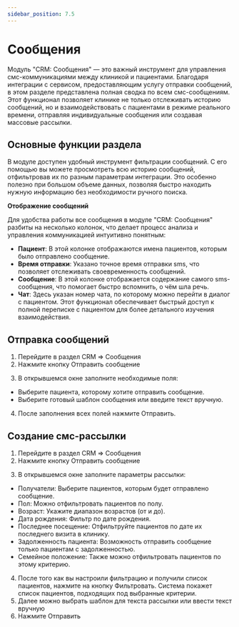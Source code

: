 ```yaml
---
sidebar_position: 7.5
---
```

# Сообщения

<!-- ![Модуль "CRM_1"](assets/crm/1.png) -->

Модуль "CRM: Сообщения" — это важный инструмент для управления смс-коммуникациями между клиникой и пациентами. Благодаря интеграции с сервисом, предоставляющим услугу отправки сообщений, в этом разделе представлена полная сводка по всем смс-сообщениям. 
Этот функционал позволяет клинике не только отслеживать историю сообщений, но и взаимодействовать с пациентами в режиме реального времени, отправляя индивидуальные сообщения или создавая массовые рассылки.

## Основные функции раздела

<!-- ![Модуль "CRM_1"](assets/crm/1.png) -->

В модуле доступен удобный инструмент фильтрации сообщений. С его помощью вы можете просмотреть всю историю сообщений, отфильтровав их по разным параметрам интеграции. Это особенно полезно при большом объеме данных, позволяя быстро находить нужную информацию без необходимости ручного поиска.

**Отображение сообщений**

<!-- ![Модуль "CRM_1"](assets/crm/1.png) -->

Для удобства работы все сообщения в модуле "CRM: Сообщения" разбиты на несколько колонок, что делает процесс анализа и управления коммуникацией интуитивно понятным:

* **Пациент**: В этой колонке отображаются имена пациентов, которым было отправлено сообщение.
* **Время отправки**: Указано точное время отправки sms, что позволяет отслеживать своевременность сообщений.
* **Сообщение**: В этой колонке отображается содержание самого sms-сообщения, что помогает быстро вспомнить, о чём шла речь.
* **Чат**: Здесь указан номер чата, по которому можно перейти в диалог с пациентом. Этот функционал обеспечивает быстрый доступ к полной переписке с пациентом для более детального изучения взаимодействия.


## Отправка сообщений

1. Перейдите в раздел CRM => Сообщения
2. Нажмите кнопку Отправить сообщение

<!-- ![Модуль "CRM_1"](assets/crm/1.png) -->

3. В открывшемся окне заполните необходимые поля:

* Выберите пациента, которому хотите отправить сообщение.
* Выберите готовый шаблон сообщения или введите текст вручную.

<!-- ![Модуль "CRM_1"](assets/crm/1.png) -->

4. После заполнения всех полей нажмите Отправить.

## Создание смс-рассылки

1. Перейдите в раздел CRM => Сообщения
2. Нажмите кнопку Отправить сообщение

<!-- ![Модуль "CRM_1"](assets/crm/1.png) -->

3. В открывшемся окне заполните параметры рассылки:

* Получатели: Выберите пациентов, которым будет отправлено сообщение.
* Пол: Можно отфильтровать пациентов по полу.
* Возраст: Укажите диапазон возрастов (от и до).
* Дата рождения: Фильтр по дате рождения.
* Последнее посещение: Отфильтруйте пациентов по дате их последнего визита в клинику.
* Задолженность пациента: Возможность отправить сообщение только пациентам с задолженностью.
* Семейное положение: Также можно отфильтровать пациентов по этому критерию.

<!-- ![Модуль "CRM_1"](assets/crm/1.png) -->

4. После того как вы настроили фильтрацию и получили список пациентов, нажмите на  кнопку Фильтровать. Система покажет список пациентов, подходящих под выбранные критерии.
5. Далее можно выбрать шаблон для текста рассылки или ввести текст вручную
6. Нажмите Отправить
 